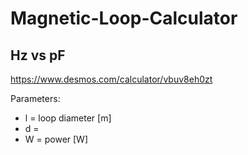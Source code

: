 # Magnetic-Loop-Calculator

## Hz vs pF

https://www.desmos.com/calculator/vbuv8eh0zt

Parameters:
- l = loop diameter [m]
- d = 
- W = power [W]

